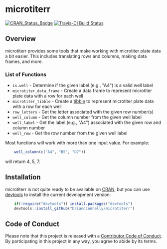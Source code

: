 # microtiterr

[![CRAN_Status_Badge](http://www.r-pkg.org/badges/version/microtiterr)](https://cran.r-project.org/package=microtiterr)
[![Travis-CI Build Status](https://travis-ci.org/briandconnelly/microtiterr.svg?branch=master)](https://travis-ci.org/briandconnelly/microtiterr)

## Overview

microtiterr provides some tools that make working with microtiter plate data a bit easier.
This includes translating rows and columns, making data frames, and more.

### List of Functions

- `is.well` - Determine if the given label (e.g., "A4") is a valid well label
- `microtiter_data_frame` - Create a data frame to represent microtiter plate data with a row for each well
- `microtiter_tibble` - Create a [tibble](https://cran.r-project.org/web/packages/tibble/index.html) to represent microtiter plate data with a row for each well
- `row_letters` - Get the letter associated with the given row number(s)
- `well_column` - Get the column number from the given well label
- `well_label` - Get the label (e.g., "A4") associated with the given row and column number
- `well_row` - Get the row number from the given well label

Most functions will work with more than one input value. For example:

```r
    well_column(c("A4", "B5", "D7"))
```

will return 4, 5, 7.


## Installation

microtiterr is not quite ready to be available on [CRAN](http://cran.r-project.org), but you can use [devtools](http://cran.r-project.org/web/packages/devtools/index.html) to install the current development version:
                                                                                
```r                                                                           
    if(!require("devtools")) install.packages("devtools")
    devtools::install_github("briandconnelly/microtiterr")
```


## Code of Conduct

Please note that this project is released with a [Contributor Code of Conduct](CONDUCT.md).
By participating in this project in any way, you agree to abide by its terms.

